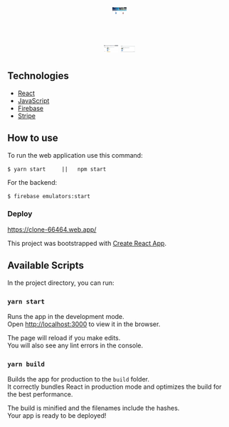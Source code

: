 <h1 align="center">
    <img alt="CheckOut" title="CheckOut" src="/public/home.PNG" style="width:2rem"/>
    <br/> <br/>
    <img alt="CheckOut" title="CheckOut" src="/public/basketCheckout.PNG" style="width:2rem; margin-bottom:5px; ; margin-top:30px"/>
    <img alt="Order" title="Order" src="/public/YourOrder.PNG" style="width:2rem; margin-bottom:5px"/>
</h1>

## Technologies

- [React](https://github.com/facebook/create-react-app)
- [JavaScript](https://www.javascript.com)
- [Firebase](https://firebase.google.com/)
- [Stripe](https://stripe.com/br)

## How to use
To run the web application use this command:
```
$ yarn start     ||   npm start 
```

For the backend:

```
$ firebase emulators:start 
```

### Deploy
https://clone-66464.web.app/


This project was bootstrapped with [Create React App](https://github.com/facebook/create-react-app).

## Available Scripts

In the project directory, you can run:

### `yarn start`

Runs the app in the development mode.<br />
Open [http://localhost:3000](http://localhost:3000) to view it in the browser.

The page will reload if you make edits.<br />
You will also see any lint errors in the console.



### `yarn build`

Builds the app for production to the `build` folder.<br />
It correctly bundles React in production mode and optimizes the build for the best performance.

The build is minified and the filenames include the hashes.<br />
Your app is ready to be deployed!


